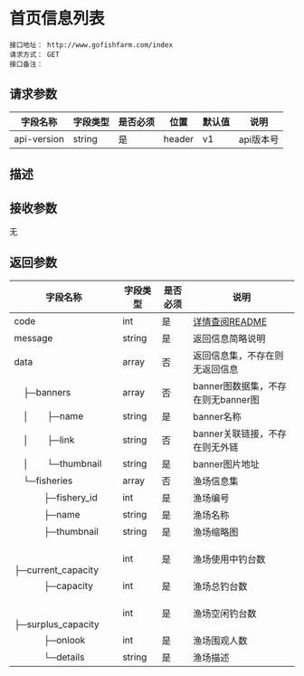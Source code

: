# 首页信息列表
```
接口地址： http://www.gofishfarm.com/index
请求方式： GET
接口备注：
```
## 请求参数

| 字段名称 | 字段类型 | 是否必须 | 位置 | 默认值 | 说明 |
|    -    |    -    |    -    |  -   |   -   |  -   |
| api-version | string | 是 | header | v1 | api版本号 |

## 描述

## 接收参数
无

## 返回参数

| 字段名称 | 字段类型 | 是否必须 | 说明 |
|    -    |    -    |    -    |   -   |
| code | int | 是 | [详情查阅README](https://github.com/waitforu/docs/blob/master/README.md#%E9%83%A8%E5%88%86%E8%BF%94%E5%9B%9E%E4%BF%A1%E6%81%AFcode%E8%A1%A8) |
| message | string | 是 | 返回信息简略说明 |
| data | array | 否 | 返回信息集，不存在则无返回信息 |
|　├─banners | array | 否 | banner图数据集，不存在则无banner图 |
|　│　　├─name | string | 是 | banner名称 |
|　│　　├─link | string | 否 | banner关联链接，不存在则无外链 |
|　│　　└─thumbnail | string | 是 | banner图片地址 |
|　└─fisheries | array | 否 | 渔场信息集 |
|　 　　├─fishery_id | int | 是 | 渔场编号 |
|　 　　├─name | string | 是 | 渔场名称 |
|　 　　├─thumbnail | string | 是 | 渔场缩略图 |
|　 　　├─current_capacity | int | 是 | 渔场使用中钓台数 |
|　 　　├─capacity | int | 是 | 渔场总钓台数 |
|　 　　├─surplus_capacity | int | 是 | 渔场空闲钓台数 |
|　 　　├─onlook | int | 是 | 渔场围观人数 |
|　 　　└─details | string | 是 | 渔场描述 |